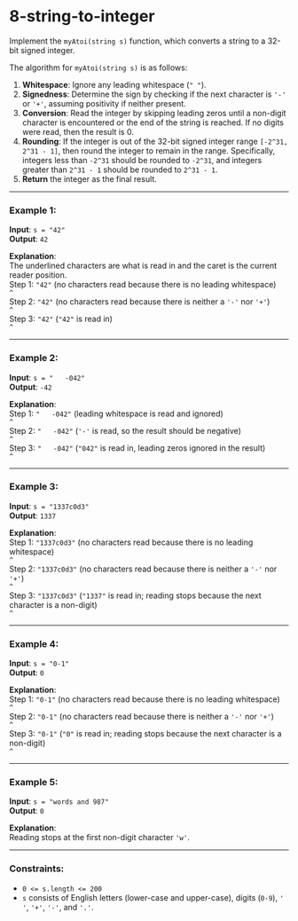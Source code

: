 # 8-string-to-integer

Implement the `myAtoi(string s)` function, which converts a string to a 32-bit signed integer.

The algorithm for `myAtoi(string s)` is as follows:

1. **Whitespace**: Ignore any leading whitespace (`" "`).
2. **Signedness**: Determine the sign by checking if the next character is `'-'` or `'+'`, assuming positivity if neither present.
3. **Conversion**: Read the integer by skipping leading zeros until a non-digit character is encountered or the end of the string is reached. If no digits were read, then the result is 0.
4. **Rounding**: If the integer is out of the 32-bit signed integer range `[-2^31, 2^31 - 1]`, then round the integer to remain in the range. Specifically, integers less than `-2^31` should be rounded to `-2^31`, and integers greater than `2^31 - 1` should be rounded to `2^31 - 1`.
5. **Return** the integer as the final result.

---

### Example 1:

**Input**: `s = "42"`  
**Output**: `42`  

**Explanation**:  
The underlined characters are what is read in and the caret is the current reader position.  
Step 1: `"42"` (no characters read because there is no leading whitespace)  
         `^`  
Step 2: `"42"` (no characters read because there is neither a `'-'` nor `'+'`)  
         `^`  
Step 3: `"42"` (`"42"` is read in)  
           `^`  

---

### Example 2:

**Input**: `s = "   -042"`  
**Output**: `-42`  

**Explanation**:  
Step 1: `"   -042"` (leading whitespace is read and ignored)  
            `^`  
Step 2: `"   -042"` (`'-'` is read, so the result should be negative)  
             `^`  
Step 3: `"   -042"` (`"042"` is read in, leading zeros ignored in the result)  
               `^`  

---

### Example 3:

**Input**: `s = "1337c0d3"`  
**Output**: `1337`  

**Explanation**:  
Step 1: `"1337c0d3"` (no characters read because there is no leading whitespace)  
         `^`  
Step 2: `"1337c0d3"` (no characters read because there is neither a `'-'` nor `'+'`)  
         `^`  
Step 3: `"1337c0d3"` (`"1337"` is read in; reading stops because the next character is a non-digit)  
             `^`  

---

### Example 4:

**Input**: `s = "0-1"`  
**Output**: `0`  

**Explanation**:  
Step 1: `"0-1"` (no characters read because there is no leading whitespace)  
         `^`  
Step 2: `"0-1"` (no characters read because there is neither a `'-'` nor `'+'`)  
         `^`  
Step 3: `"0-1"` (`"0"` is read in; reading stops because the next character is a non-digit)  
          `^`  

---

### Example 5:

**Input**: `s = "words and 987"`  
**Output**: `0`  

**Explanation**:  
Reading stops at the first non-digit character `'w'`.

---

### Constraints:

- `0 <= s.length <= 200`  
- `s` consists of English letters (lower-case and upper-case), digits (`0-9`), `' '`, `'+'`, `'-'`, and `'.'`.
